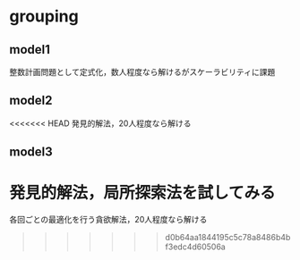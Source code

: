 # grouping

## model1
整数計画問題として定式化，数人程度なら解けるがスケーラビリティに課題

## model2
<<<<<<< HEAD
発見的解法，20人程度なら解ける

## model3
発見的解法，局所探索法を試してみる
=======
各回ごとの最適化を行う貪欲解法，20人程度なら解ける
>>>>>>> d0b64aa1844195c5c78a8486b4bf3edc4d60506a

